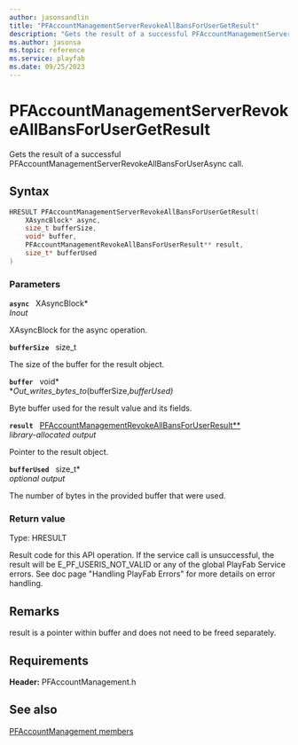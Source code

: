 ```yaml
---
author: jasonsandlin
title: "PFAccountManagementServerRevokeAllBansForUserGetResult"
description: "Gets the result of a successful PFAccountManagementServerRevokeAllBansForUserAsync call."
ms.author: jasonsa
ms.topic: reference
ms.service: playfab
ms.date: 09/25/2023
---
```


# PFAccountManagementServerRevokeAllBansForUserGetResult  

Gets the result of a successful PFAccountManagementServerRevokeAllBansForUserAsync call.  

## Syntax  
  
```cpp
HRESULT PFAccountManagementServerRevokeAllBansForUserGetResult(  
    XAsyncBlock* async,  
    size_t bufferSize,  
    void* buffer,  
    PFAccountManagementRevokeAllBansForUserResult** result,  
    size_t* bufferUsed  
)  
```  
  
### Parameters  
  
**`async`** &nbsp; XAsyncBlock*  
*_Inout_*  
  
XAsyncBlock for the async operation.  
  
**`bufferSize`** &nbsp; size_t  
  
The size of the buffer for the result object.  
  
**`buffer`** &nbsp; void*  
*_Out_writes_bytes_to_(bufferSize,*bufferUsed)*  
  
Byte buffer used for the result value and its fields.  
  
**`result`** &nbsp; [PFAccountManagementRevokeAllBansForUserResult**](../../pfaccountmanagementtypes/structs/pfaccountmanagementrevokeallbansforuserresult.md)  
*library-allocated output*  
  
Pointer to the result object.  
  
**`bufferUsed`** &nbsp; size_t*  
*optional output*  
  
The number of bytes in the provided buffer that were used.  
  
  
### Return value
Type: HRESULT
  
Result code for this API operation. If the service call is unsuccessful, the result will be E_PF_USERIS_NOT_VALID or any of the global PlayFab Service errors. See doc page "Handling PlayFab Errors" for more details on error handling.
  
## Remarks  
  
result is a pointer within buffer and does not need to be freed separately.
  
## Requirements  
  
**Header:** PFAccountManagement.h
  
## See also  
[PFAccountManagement members](../pfaccountmanagement_members.md)  

  
  
